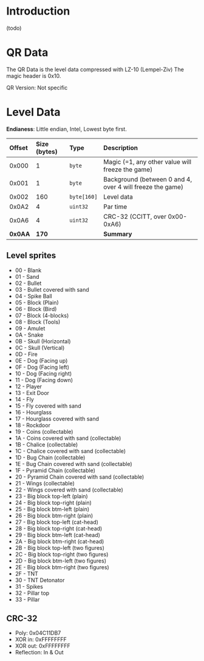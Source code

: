 # Introduction #

(todo)



# QR Data #

The QR Data is the level data compressed with LZ-10 (Lempel-Ziv)
The magic header is 0x10.

QR Version: Not specific

# Level Data #

**Endianess**: Little endian, Intel, Lowest byte first.

| **Offset** | **Size (bytes)** | **Type** | **Description** |
|:-----------|:-----------------|:---------|:----------------|
| 0x000      |  1               | `byte`   | Magic (=1, any other value will freeze the game) |
| 0x001      |  1               | `byte`   | Background (between 0 and 4, over 4 will freeze the game) |
| 0x002      |  160             | `byte[160]` | Level data      |
| 0x0A2      |  4               | `uint32` | Par time        |
| 0x0A6      |  4               | `uint32` | CRC-32 (CCITT, over 0x00-0xA6) |
| **0x0AA**  | **170**          |          | **Summary**     |

## Level sprites ##

  * 00 - Blank
  * 01 - Sand
  * 02 - Bullet
  * 03 - Bullet covered with sand
  * 04 - Spike Ball
  * 05 - Block (Plain)
  * 06 - Block (Bird)
  * 07 - Block (4-blocks)
  * 08 - Block (Tools)
  * 09 - Amulet
  * 0A - Snake
  * 0B - Skull (Horizontal)
  * 0C - Skull (Vertical)
  * 0D - Fire
  * 0E - Dog (Facing up)
  * 0F - Dog (Facing left)
  * 10 - Dog (Facing right)
  * 11 - Dog (Facing down)
  * 12 - Player
  * 13 - Exit Door
  * 14 - Fly
  * 15 - Fly covered with sand
  * 16 - Hourglass
  * 17 - Hourglass covered with sand
  * 18 - Rockdoor
  * 19 - Coins (collectable)
  * 1A - Coins covered with sand (collectable)
  * 1B - Chalice (collectable)
  * 1C - Chalice covered with sand (collectable)
  * 1D - Bug Chain (collectable)
  * 1E - Bug Chain covered with sand (collectable)
  * 1F - Pyramid Chain (collectable)
  * 20 - Pyramid Chain covered with sand (collectable)
  * 21 - Wings (collectable)
  * 22 - Wings covered with sand (collectable)
  * 23 - Big block top-left (plain)
  * 24 - Big block top-right (plain)
  * 25 - Big block btm-left (plain)
  * 26 - Big block btm-right (plain)
  * 27 - Big block top-left (cat-head)
  * 28 - Big block top-right (cat-head)
  * 29 - Big block btm-left (cat-head)
  * 2A - Big block btm-right (cat-head)
  * 2B - Big block top-left (two figures)
  * 2C - Big block top-right (two figures)
  * 2D - Big block btm-left (two figures)
  * 2E - Big block btm-right (two figures)
  * 2F - TNT
  * 30 - TNT Detonator
  * 31 - Spikes
  * 32 - Pillar top
  * 33 - Pillar

## CRC-32 ##

  * Poly: 0x04C11DB7
  * XOR in: 0xFFFFFFFF
  * XOR out: 0xFFFFFFFF
  * Reflection: In & Out